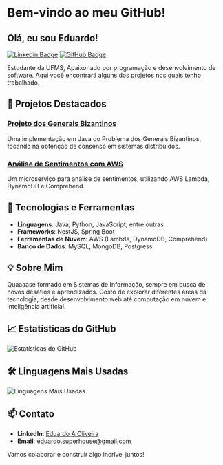 # Bem-vindo ao meu GitHub!

## Olá, eu sou Eduardo!

[![Linkedin Badge](https://img.shields.io/badge/-Eduardo-blue?style=flat-square&logo=Linkedin&logoColor=white&link=https://www.linkedin.com/in/eduardo-a-oliveira/)](https://www.linkedin.com/in/eduardo-a-oliveira/)
[![GitHub Badge](https://img.shields.io/badge/-@Eduardo4815162342-181717?style=flat-square&logo=github&logoColor=white&link=https://github.com/Eduardo4815162342)](https://github.com/Eduardo4815162342)

Estudante da UFMS, Apaixonado por programação e desenvolvimento de software. Aqui você encontrará alguns dos projetos nos quais tenho trabalhado.

## 📌 Projetos Destacados

### [Projeto dos Generais Bizantinos](https://github.com/Eduardo4815162342/ProjetoGeneraisBizantinos)
Uma implementação em Java do Problema dos Generais Bizantinos, focando na obtenção de consenso em sistemas distribuídos.

### [Análise de Sentimentos com AWS](https://github.com/Eduardo4815162342/AnaliseSentimentosAWS)
Um microserviço para análise de sentimentos, utilizando AWS Lambda, DynamoDB e Comprehend.

## 🚀 Tecnologias e Ferramentas
- **Linguagens**: Java, Python, JavaScript, entre outras
- **Frameworks**: NestJS, Spring Boot
- **Ferramentas de Nuvem**: AWS (Lambda, DynamoDB, Comprehend)
- **Banco de Dados**: MySQL, MongoDB, Postgress

## 💡 Sobre Mim
Quaaaase formado em Sistemas de Informação, sempre em busca de novos desafios e aprendizados. Gosto de explorar diferentes áreas da tecnologia, desde desenvolvimento web até computação em nuvem e inteligência artificial.

## 📈 Estatísticas do GitHub
![Estatísticas do GitHub](https://github-readme-stats.vercel.app/api?username=Eduardo4815162342&show_icons=true&theme=radical)

## 🛠️ Linguagens Mais Usadas
![Linguagens Mais Usadas](https://github-readme-stats.vercel.app/api/top-langs/?username=Eduardo4815162342&layout=compact&theme=radical)

## 📫 Contato
- **LinkedIn**: [Eduardo A Oliveira](https://www.linkedin.com/in/eduardo-a-oliveira/)
- **Email**: eduardo.superhouse@gmail.com

Vamos colaborar e construir algo incrível juntos!

